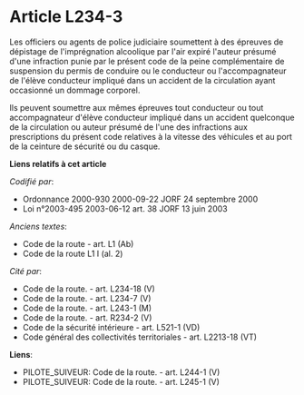# Article L234-3

Les officiers ou agents de police judiciaire soumettent à des épreuves de dépistage de l'imprégnation alcoolique par l'air
expiré l'auteur présumé d'une infraction punie par le présent code de la peine complémentaire de suspension du permis de
conduire ou le conducteur ou l'accompagnateur de l'élève conducteur impliqué dans un accident de la circulation ayant
occasionné un dommage corporel.

Ils peuvent soumettre aux mêmes épreuves tout conducteur ou tout accompagnateur d'élève conducteur impliqué dans un accident
quelconque de la circulation ou auteur présumé de l'une des infractions aux prescriptions du présent code relatives à la
vitesse des véhicules et au port de la ceinture de sécurité ou du casque.

**Liens relatifs à cet article**

_Codifié par_:

  - Ordonnance 2000-930 2000-09-22 JORF 24 septembre 2000
  - Loi n°2003-495 2003-06-12 art. 38 JORF 13 juin 2003

_Anciens textes_:

  - Code de la route - art. L1 (Ab)
  - Code de la route L1 I (al. 2)

_Cité par_:

  - Code de la route. - art. L234-18 (V)
  - Code de la route. - art. L234-7 (V)
  - Code de la route. - art. L243-1 (M)
  - Code de la route. - art. R234-2 (V)
  - Code de la sécurité intérieure - art. L521-1 (VD)
  - Code général des collectivités territoriales - art. L2213-18 (VT)

**Liens**:

  - PILOTE_SUIVEUR: Code de la route. - art. L244-1 (V)
  - PILOTE_SUIVEUR: Code de la route. - art. L245-1 (V)
